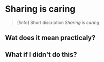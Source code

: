 # Sharing is caring
>[!info] Short discription
>*Sharing is caring*



Wat does it mean practicaly?
- 

What if I didn't do this?
- 